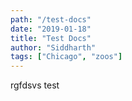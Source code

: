 ```yaml
---
path: "/test-docs"
date: "2019-01-18"
title: "Test Docs"
author: "Siddharth"
tags: ["Chicago", "zoos"]
---
```


rgfdsvs
test